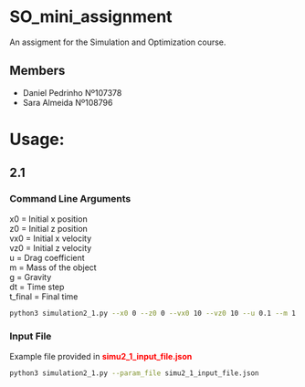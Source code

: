 # SO_mini_assignment

An assigment for the Simulation and Optimization course.

## Members
- Daniel Pedrinho Nº107378
- Sara Almeida Nº108796

# Usage:
## 2.1

### Command Line Arguments
x0 = Initial x position \
z0 = Initial z position \
vx0 = Initial x velocity \
vz0 = Initial z velocity \
u = Drag coefficient \
m = Mass of the object \
g = Gravity <!-- Defaulted to 9.81, not necessary to use parameter --> \
dt = Time step \
t_final = Final time

```bash
python3 simulation2_1.py --x0 0 --z0 0 --vx0 10 --vz0 10 --u 0.1 --m 1.0 --g 9.81 --dt 0.01 --t_final 5.0 
```

### Input File
Example file provided in <span style="color:red; font-weight: bold;">simu2_1_input_file.json</span>

```bash
python3 simulation2_1.py --param_file simu2_1_input_file.json
```

